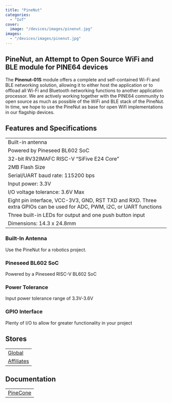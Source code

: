 ```yaml
---
title: "PineNut"
categories: 
  - "IoT"
cover: 
  image: "/devices/images/pinenut.jpg"
images:
  - "/devices/images/pinenut.jpg"
---
```


## PineNut, an Attempt to Open Source WiFi and BLE module for PINE64 devices

The **Pinenut-01S** module offers a complete and self-contained Wi-Fi and BLE networking solution, allowing it to either host the application or to offload all Wi-Fi and Bluetooth networking functions to another application processor. We are actively working together with the PINE64 community to open source as much as possible of the WiFi and BLE stack of the PineNut. In time, we hope to use the PineNut as base for open Wifi implementations in our flagship devices.

## Features and Specifications

|     |
| --- |
| Built-in antenna |
| Powered by Pineseed BL602 SoC |
| 32-bit RV32IMAFC RISC-V “SiFive E24 Core” |
| 2MB Flash Size |
| Serial/UART baud rate: 115200 bps |
| Input power: 3.3V |
| I/O voltage tolerance: 3.6V Max |
| Eight pin interface, VCC-3V3, GND, RST TXD and RXD. Three extra GPIOs can be used for ADC, PWM, i2C, or UART functions |
| Three built-in LEDs for output and one push button input |
| Dimensions: 14.3 x 24.8mm |

### Built-In Antenna

Use the PineNut for a robotics project.

### Pineseed BL602 SoC

Powered by a Pineseed RISC-V BL602 SoC

### Power Tolerance

Input power tolerance range of 3.3V-3.6V

### GPIO Interface

Plenty of I/O to allow for greater functionality in your project

## Stores

|     |
| --- |
| [Global](https://pine64.com/product-category/internet-of-things/iot-wifi-ble/) |
| [Affiliates](/affiliates/) |

## Documentation

|     |
| --- |
| [PineCone](/documentation/PineCone/) |
